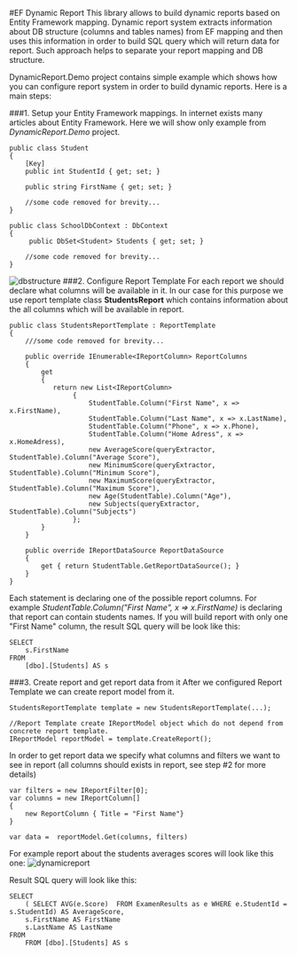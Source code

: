 #EF Dynamic Report
This library allows to build dynamic reports based on Entity Framework mapping. Dynamic report system extracts information about DB structure (columns and tables names) from EF mapping and then uses this information in order to build SQL query which will return data for report. Such approach helps to separate your report mapping and DB structure.

DynamicReport.Demo project contains simple example which shows how you can configure report system in order to build dynamic reports. Here is a main steps:


###1. Setup your Entity Framework mappings.
In internet exists many articles about Entity Framework.
Here we will show only example from *DynamicReport.Demo* project.


    public class Student
    {
        [Key]
        public int StudentId { get; set; }

        public string FirstName { get; set; }

        //some code removed for brevity...
    }

    public class SchoolDbContext : DbContext
    {
         public DbSet<Student> Students { get; set; }

        //some code removed for brevity...
    }
![dbstructure](https://cloud.githubusercontent.com/assets/9530261/9613719/d7c1e4b8-50f5-11e5-9b6d-08c43feef4c7.png)
###2. Configure Report Template
For each report we should declare what columns will be available in it. In our case for this purpose we use report template class  **StudentsReport** which contains information about the all columns which will be available in report.

    public class StudentsReportTemplate : ReportTemplate
    {
        ///some code removed for brevity...

        public override IEnumerable<IReportColumn> ReportColumns
        {
            get
            {
               return new List<IReportColumn>
                    {
                        StudentTable.Column("First Name", x => x.FirstName),
                        StudentTable.Column("Last Name", x => x.LastName),
                        StudentTable.Column("Phone", x => x.Phone),
                        StudentTable.Column("Home Adress", x => x.HomeAdress),
                        new AverageScore(queryExtractor, StudentTable).Column("Average Score"),
                        new MinimumScore(queryExtractor, StudentTable).Column("Minimum Score"),
                        new MaximumScore(queryExtractor, StudentTable).Column("Maximum Score"),
                        new Age(StudentTable).Column("Age"),
                        new Subjects(queryExtractor, StudentTable).Column("Subjects")
                    };
            }
        }

        public override IReportDataSource ReportDataSource
        {
            get { return StudentTable.GetReportDataSource(); }
        }
    }


Each statement is declaring one of the possible report columns. 
For example *StudentTable.Column("First Name", x => x.FirstName)* is declaring that report can contain students names.
If you will  build report with only one "First Name" column, the result SQL query will be look like this: 

    SELECT 
        s.FirstName 
    FROM 
        [dbo].[Students] AS s

###3. Create report and get report data from it
After we configured Report Template we can create report model from it.

    StudentsReportTemplate template = new StudentsReportTemplate(...);

    //Report Template create IReportModel object which do not depend from concrete report template.
    IReportModel reportModel = template.CreateReport();

In order to get report data we specify what columns and filters we want to see in report (all columns should exists in report, see step #2 for more details) 
    
    var filters = new IReportFilter[0];    
    var columns = new IReportColumn[]
    {
        new ReportColumn { Title = "First Name"}
    }   
    
    var data =  reportModel.Get(columns, filters)

For example report about the students averages scores will look like this one:
![dynamicreport](https://cloud.githubusercontent.com/assets/9530261/9613718/d7c19a4e-50f5-11e5-9d7c-2b6b068660ae.png)

Result SQL query will look like this:

    SELECT 
        ( SELECT AVG(e.Score)  FROM ExamenResults as e WHERE e.StudentId = s.StudentId) AS AverageScore,
        s.FirstName AS FirstName 
        s.LastName AS LastName
    FROM 
        FROM [dbo].[Students] AS s
